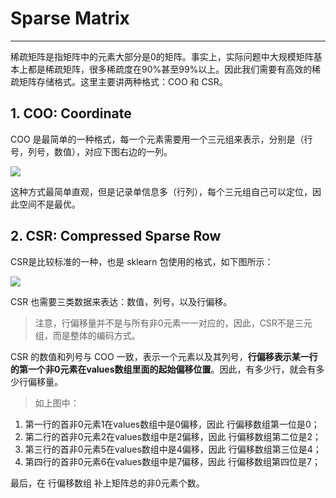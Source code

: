 <!-- toc -->

# Sparse Matrix

---

稀疏矩阵是指矩阵中的元素大部分是0的矩阵。事实上，实际问题中大规模矩阵基本上都是稀疏矩阵，很多稀疏度在90%甚至99%以上。因此我们需要有高效的稀疏矩阵存储格式。这里主要讲两种格式：COO 和 CSR。

## 1. COO: Coordinate

COO 是最简单的一种格式，每一个元素需要用一个三元组来表示，分别是（行号，列号，数值），对应下图右边的一列。

![](https://ws4.sinaimg.cn/large/006tNc79gy1fz1bfr8oy6j30d906y3ym.jpg)

这种方式最简单直观，但是记录单信息多（行列），每个三元组自己可以定位，因此空间不是最优。

## 2. CSR: Compressed Sparse Row

CSR是比较标准的一种，也是 sklearn 包使用的格式，如下图所示：

![](https://ws3.sinaimg.cn/large/006tNc79gy1fz1bljo8psj30db071q31.jpg)

CSR 也需要三类数据来表达：数值，列号，以及行偏移。

> 注意，行偏移量并不是与所有非0元素一一对应的，因此，CSR不是三元组，而是整体的编码方式。

CSR 的数值和列号与 COO 一致，表示一个元素以及其列号，**行偏移表示某一行的第一个非0元素在values数组里面的起始偏移位置**。因此，有多少行，就会有多少行偏移量。

> 如上图中：
1. 第一行的首非0元素1在values数组中是0偏移，因此 行偏移数组第一位是0；
2. 第二行的首非0元素2在values数组中是2偏移，因此 行偏移数组第二位是2；
3. 第三行的首非0元素5在values数组中是4偏移，因此 行偏移数组第三位是4；
4. 第四行的首非0元素6在values数组中是7偏移，因此 行偏移数组第四位是7；

最后，在 行偏移数组 补上矩阵总的非0元素个数。
